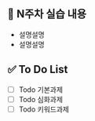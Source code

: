 <!-- 해당 주차에 맞추어 작성해주세요 -->
## 📝 N주차 실습 내용
- 설명설명
- 설명설명


## ✅ To Do List
- [ ] Todo 기본과제  
- [ ] Todo 심화과제  
- [ ] Todo 키워드과제
